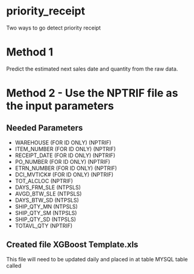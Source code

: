 # priority_receipt

Two ways to go detect priority receipt

# Method 1
  Predict the estimated next sales date and quantity from the raw data.
  
# Method 2 - Use the NPTRIF file as the input parameters
## Needed Parameters
- WAREHOUSE (FOR ID ONLY) (NPTRIF)
- ITEM_NUMBER  (FOR ID ONLY) (NPTRIF)
- RECEIPT_DATE  (FOR ID ONLY) (NPTRIF)
- PO_NUMBER (FOR ID ONLY) (NPTRIF)
- ETRN_NUMBER (FOR ID ONLY) (NPTRIF)
- DCI_MVTICK# (FOR ID ONLY) (NPTRIF)
- TOT_ALCLOC (NPTRIF)
- DAYS_FRM_SLE (NTPSLS)
- AVGD_BTW_SLE (NTPSLS)
- DAYS_BTW_SD (NTPSLS)
- SHIP_QTY_MN (NTPSLS)
- SHIP_QTY_SM (NTPSLS)
- SHIP_QTY_SD (NTPSLS)
- TOTAVL_QTY (NPTRIF)

## Created file XGBoost Template.xls
This file will need to be updated daily and placed in at table
MYSQL table called 
